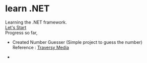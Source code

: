 # learn .NET

Learning the .NET framework.<br>
[Let's Start](https://www.youtube.com/watch?v=ravLFzIguCM)<br>
Progress so far,<br>

- Created Number Guesser (Simple project to guess the number)<br>
  Reference : [Traversy Media](https://www.youtube.com/watch?v=GcFJjpMFJvI) 
  
- 
